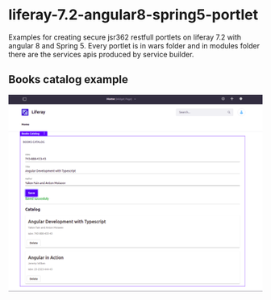 # liferay-7.2-angular8-spring5-portlet
Examples for creating secure jsr362 restfull portlets on liferay 7.2 with angular 8 and Spring 5.
Every portlet is in wars folder and in modules folder there are the services apis produced by service builder.

## Books catalog example
<img src=screenshots/authorized.png />
